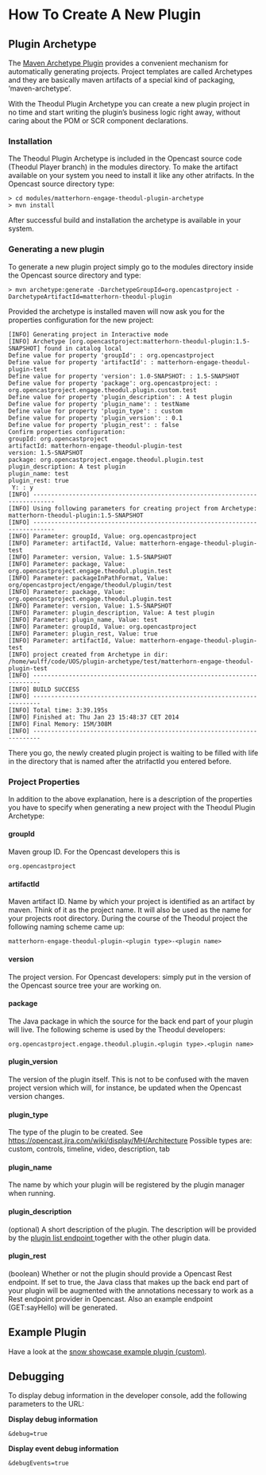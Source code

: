 # How To Create A New Plugin

## Plugin Archetype

The [Maven Archetype Plugin](http://maven.apache.org/archetype/maven-archetype-plugin/) provides a convenient mechanism
for automatically generating projects. Project templates are called Archetypes and they are basically maven artifacts of
a special kind of packaging, ‘maven-archetype’.

With the Theodul Plugin Archetype you can create a new plugin project in no time and start writing the plugin’s business
logic right away, without caring about the POM or SCR component declarations.

### Installation

The Theodul Plugin Archetype is included in the Opencast source code (Theodul Player branch) in the modules directory.
To make the artifact available on your system you need to install it like any other atrifacts. In the Opencast source
directory type:

    > cd modules/matterhorn-engage-theodul-plugin-archetype
    > mvn install

After successful build and installation the archetype is available in your system.

### Generating a new plugin

To generate a new plugin project simply go to the modules directory inside the Opencast source directory and type:

    > mvn archetype:generate -DarchetypeGroupId=org.opencastproject -DarchetypeArtifactId=matterhorn-theodul-plugin

Provided the archetype is installed maven will now ask you for the properties configuration for the new project:

    [INFO] Generating project in Interactive mode
    [INFO] Archetype [org.opencastproject:matterhorn-theodul-plugin:1.5-SNAPSHOT] found in catalog local
    Define value for property 'groupId': : org.opencastproject
    Define value for property 'artifactId': : matterhorn-engage-theodul-plugin-test
    Define value for property 'version': 1.0-SNAPSHOT: : 1.5-SNAPSHOT
    Define value for property 'package': org.opencastproject: : org.opencastproject.engage.theodul.plugin.custom.test
    Define value for property 'plugin_description': : A test plugin
    Define value for property 'plugin_name': : testName 
    Define value for property 'plugin_type': : custom
    Define value for property 'plugin_version': : 0.1
    Define value for property 'plugin_rest': : false
    Confirm properties configuration:
    groupId: org.opencastproject
    artifactId: matterhorn-engage-theodul-plugin-test
    version: 1.5-SNAPSHOT
    package: org.opencastproject.engage.theodul.plugin.test
    plugin_description: A test plugin
    plugin_name: test
    plugin_rest: true
     Y: : y
    [INFO] ----------------------------------------------------------------------------
    [INFO] Using following parameters for creating project from Archetype: matterhorn-theodul-plugin:1.5-SNAPSHOT
    [INFO] ----------------------------------------------------------------------------
    [INFO] Parameter: groupId, Value: org.opencastproject
    [INFO] Parameter: artifactId, Value: matterhorn-engage-theodul-plugin-test
    [INFO] Parameter: version, Value: 1.5-SNAPSHOT
    [INFO] Parameter: package, Value: org.opencastproject.engage.theodul.plugin.test
    [INFO] Parameter: packageInPathFormat, Value: org/opencastproject/engage/theodul/plugin/test
    [INFO] Parameter: package, Value: org.opencastproject.engage.theodul.plugin.test
    [INFO] Parameter: version, Value: 1.5-SNAPSHOT
    [INFO] Parameter: plugin_description, Value: A test plugin
    [INFO] Parameter: plugin_name, Value: test
    [INFO] Parameter: groupId, Value: org.opencastproject
    [INFO] Parameter: plugin_rest, Value: true
    [INFO] Parameter: artifactId, Value: matterhorn-engage-theodul-plugin-test
    [INFO] project created from Archetype in dir: /home/wulff/code/UOS/plugin-archetype/test/matterhorn-engage-theodul-plugin-test
    [INFO] ------------------------------------------------------------------------
    [INFO] BUILD SUCCESS
    [INFO] ------------------------------------------------------------------------
    [INFO] Total time: 3:39.195s
    [INFO] Finished at: Thu Jan 23 15:48:37 CET 2014
    [INFO] Final Memory: 15M/308M
    [INFO] ------------------------------------------------------------------------

There you go, the newly created plugin project is waiting to be filled with life in the directory that is named after
the atrifactId you entered before.

### Project Properties

In addition to the above explanation, here is a description of the properties you have to specify when generating a new
project with the Theodul Plugin Archetype:

#### groupId

Maven group ID. For the Opencast developers this is

    org.opencastproject

#### artifactId

Maven artifact ID. Name by which your project is identified as an artifact by maven. Think of it as the project name. It
will also be used as the name for your projects root directory. During the course of the Theodul project the following
naming scheme came up:

    matterhorn-engage-theodul-plugin-<plugin type>-<plugin name>

#### version

The project version. For Opencast developers: simply put in the version of the Opencast source tree your are working
on.

#### package

The Java package in which the source for the back end part of your plugin will live. The following scheme is used by the
Theodul developers:

    org.opencastproject.engage.theodul.plugin.<plugin type>.<plugin name>

#### plugin_version

The version of the plugin itself. This is not to be confused with the maven project version which will, for instance, be
updated when the Opencast version changes.

#### plugin_type

The type of the plugin to be created. See https://opencast.jira.com/wiki/display/MH/Architecture
Possible types are: custom, controls, timeline, video, description, tab

#### plugin_name

The name by which your plugin will be registered by the plugin manager when running.

#### plugin_description

(optional) A short description of the plugin. The description will be provided by the [plugin list endpoint
](https://engagedevcamp.wordpress.com/2013/04/15/plugin-infrastructure/) together with the other plugin data.

#### plugin_rest

(boolean) Whether or not the plugin should provide a Opencast Rest endpoint. If set to true, the Java class that makes
up the back end part of your plugin will be augmented with the annotations necessary to work as a Rest endpoint provider
in Opencast. Also an example endpoint (GET:sayHello) will be generated.


## Example Plugin
Have a look at the [snow showcase example plugin (custom)](https://bitbucket.org/CallToPower/theodul-snowshowcase-plugin).

## Debugging
To display debug information in the developer console, add the following parameters to the URL:

**Display debug information**

    &debug=true

**Display event debug information**

    &debugEvents=true

